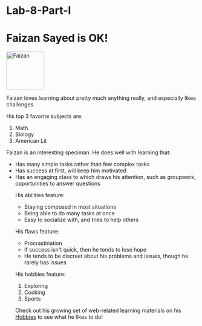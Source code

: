 # Lab-8-Part-I

<!DOCTYPE html>
<html>

<head>
    <title>Lab 8.1: My Webpage</title>
    <meta charset="utf-8">
    <meta name="description" content="Lab 8.1\ webpage">
</head>

<body>
    <h1>Faizan Sayed is OK!</h1>
    <img src="Lab 8.1 Pic.jpeg" alt="Faizan" title="A stunning portrait of Faizan" height="100" width="100">
    <p>Faizan loves learning about pretty much anything really, and especially likes challenges</p>
    <p>His top 3 favorite subjects are:</p>
    <ol>
        <li>Math</li>
        <li>Biology</li>
        <li>American Lit</li>
    </ol>
    <p>Faizan is an interesting speciman. He does well with learning that:</p>
    <ul>
        <li>Has many simple tasks rather than few complex tasks</li>
        <li>Has success at first, will keep him motivated</li>
        <li>Has an engaging class to which draws his attention, such as groupwork, opportunities to answer questions
        </li>
        <p>His abilities feature:</p>
        <ul>
            <li>Staying composed in most situations</li>
            <li>Being able to do many tasks at once</li>
            <li>Easy to socialize with, and tries to help others</li>
        </ul>
        <p>His flaws feature:</p>
        <ul>
            <li>Procrastination</li>
            <li>If success isn't quick, then he tends to lose hope</li>
            <li>He tends to be discreet about his problems and issues, though he rarely has issues</li>
        </ul>
        <p>His hobbies feature:</p>
        <ol>
            <li>Exploring</li>
            <li>Cooking</li>
            <li>Sports</li>
        </ol>
        <p>Check out his growing set of web-related learning materials on his <a
                href="C:\Users\faisay25\Documents\code\Unit 8\Lab 8.1\hobby_expansion.html">Hobbies</a> to see what he
            likes to do!</p>
</body>

</html>

